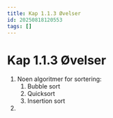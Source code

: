 ```yaml
---
title: Kap 1.1.3 Øvelser
id: 20250818120553
tags: []
---
```


# Kap 1.1.3 Øvelser
1. Noen algoritmer for sortering:
    1. Bubble sort
    2. Quicksort
    3. Insertion sort
2. 